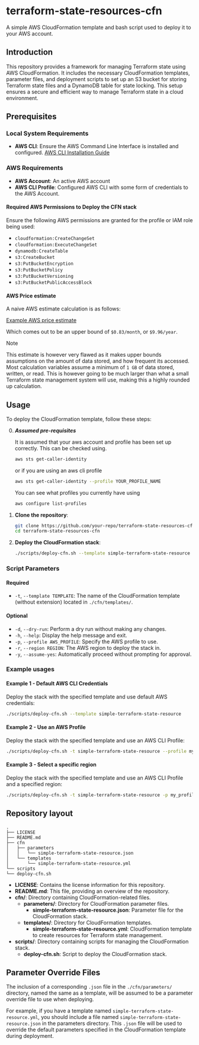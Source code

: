 # terraform-state-resources-cfn

A simple AWS CloudFormation template and bash script used to deploy it to your AWS account.

## Introduction

This repository provides a framework for managing Terraform state using AWS CloudFormation. It includes the necessary CloudFormation templates, parameter files, and deployment scripts to set up an S3 bucket for storing Terraform state files and a DynamoDB table for state locking. This setup ensures a secure and efficient way to manage Terraform state in a cloud environment.

## Prerequisites

### Local System Requirements

- **AWS CLI**: Ensure the AWS Command Line Interface is installed and configured. [AWS CLI Installation Guide](https://aws.amazon.com/cli/)

### AWS Requirements

- **AWS Account**: An active AWS account
- **AWS CLI Profile**: Configured AWS CLI with some form of credentials to the AWS Account.

#### Required AWS Permissions to Deploy the CFN stack

Ensure the following AWS permissions are granted for the profile or IAM role being used:

- `cloudformation:CreateChangeSet`
- `cloudformation:ExecuteChangeSet`
- `dynamodb:CreateTable`
- `s3:CreateBucket`
- `s3:PutBucketEncryption`
- `s3:PutBucketPolicy`
- `s3:PutBucketVersioning`
- `s3:PutBucketPublicAccessBlock`

#### AWS Price estimate

A naive AWS estimate calculation is as follows:

[Example AWS price estimate](https://calculator.aws/#/estimate?id=e31394ddaf337e1896ceabe36fa234d3045db44e)

Which comes out to be an upper bound of `$0.83/month`, or `$9.96/year`.

> [!NOTE]
This estimate is however very flawed as it makes upper bounds assumptions on the amount of data stored, and how frequent its accessed. Most calculation variables assume a minimum of `1 GB` of data stored, written, or read. This is however going to be much larger than what a small Terraform state management system will use, making this a highly rounded up calculation.

## Usage

To deploy the CloudFormation template, follow these steps:

0. ***Assumed pre-requisites***

    It is assumed that your aws account and profile has been set up correctly. This can be checked using.

    ```sh
    aws sts get-caller-identity
    ```

    or if you are using an aws cli profile

    ```sh
    aws sts get-caller-identity --profile YOUR_PROFILE_NAME
    ```

    You can see what profiles you currently have using

    ```sh
    aws configure list-profiles
    ```

1. **Clone the repository**:

    ```sh
    git clone https://github.com/your-repo/terraform-state-resources-cfn.git
    cd terraform-state-resources-cfn
    ```

2. **Deploy the CloudFormation stack**:

    ```sh
    ./scripts/deploy-cfn.sh --template simple-terraform-state-resource --profile YOUR_AWS_PROFILE
    ```

### Script Parameters

#### Required

- `-t`, `--template TEMPLATE`: The name of the CloudFormation template (without extension) located in `./cfn/templates/`.

#### Optional

- `-d`, `--dry-run`: Perform a dry run without making any changes.
- `-h`, `--help`: Display the help message and exit.
- `-p`, `--profile AWS_PROFILE`: Specify the AWS profile to use.
- `-r`, `--region REGION`: The AWS region to deploy the stack in.
- `-y`, `--assume-yes`: Automatically proceed without prompting for approval.

### Example usages

#### Example 1 - Default AWS CLI Credentials

Deploy the stack with the specified template and use default AWS credentials:

```sh
./scripts/deploy-cfn.sh --template simple-terraform-state-resource
```

#### Example 2 - Use an AWS Profile

Deploy the stack with the specified template and use an AWS CLI Profile:

```sh
./scripts/deploy-cfn.sh -t simple-terraform-state-resource --profile my_profile
```

#### Example 3 - Select a specific region

Deploy the stack with the specified template and use an AWS CLI Profile and a specified region:

```sh
./scripts/deploy-cfn.sh -t simple-terraform-state-resource -p my_profile --region us-west-2
```

## Repository layout

```text
.
├── LICENSE
├── README.md
├── cfn
│   ├── parameters
│   │   └── simple-terraform-state-resource.json
│   └── templates
│       └── simple-terraform-state-resource.yml
└── scripts
└── deploy-cfn.sh
```

- **LICENSE**: Contains the license information for this repository.
- **README.md**: This file, providing an overview of the repository.
- **cfn/**: Directory containing CloudFormation-related files.
  - **parameters/**: Directory for CloudFormation parameter files.
    - **simple-terraform-state-resource.json**: Parameter file for the CloudFormation stack.
  - **templates/**: Directory for CloudFormation templates.
    - **simple-terraform-state-resource.yml**: CloudFormation template to create resources for Terraform state management.
- **scripts/**: Directory containing scripts for managing the CloudFormation stack.
  - **deploy-cfn.sh**: Script to deploy the CloudFormation stack.

## Parameter Override Files

The inclusion of a corresponding `.json` file in the `./cfn/parameters/` directory, named the same as a template, will be assumed to be a parameter override file to use when deploying.

For example, if you have a template named `simple-terraform-state-resource.yml`, you should include a file named `simple-terraform-state-resource.json` in the parameters directory. This `.json` file will be used to override the default parameters specified in the CloudFormation template during deployment.
